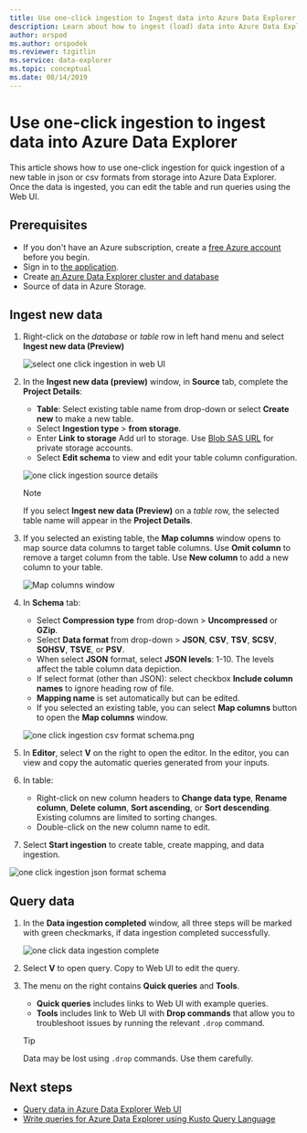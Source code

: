 ```yaml
---
title: Use one-click ingestion to Ingest data into Azure Data Explorer
description: Learn about how to ingest (load) data into Azure Data Explorer simply using one-click ingestion.
author: orspod
ms.author: orspodek
ms.reviewer: tzgitlin
ms.service: data-explorer
ms.topic: conceptual
ms.date: 08/14/2019
---
```


# Use one-click ingestion to ingest data into Azure Data Explorer

This article shows how to use one-click ingestion for quick ingestion of a new table in json or csv formats from storage into Azure Data Explorer. Once the data is ingested, you can edit the table and run queries using the Web UI.

## Prerequisites

* If you don't have an Azure subscription, create a [free Azure account](https://azure.microsoft.com/free/) before you begin.
* Sign in to [the application](https://dataexplorer.azure.com/).
* Create [an Azure Data Explorer cluster and database](create-cluster-database-portal.md)
* Source of data in Azure Storage.

## Ingest new data

1. Right-click on the *database* or *table* row in left hand menu and select **Ingest new data (Preview)**

    ![select one click ingestion in web UI](media/ingest-data-one-click/one-click-ingestion-in-webui.png)   
 
1. In the **Ingest new data (preview)** window, in **Source** tab, complete the **Project Details**:

    * **Table**: Select existing table name from drop-down or select **Create new** to make a new table.
	* Select **Ingestion type** > **from storage**.
	* Enter **Link to storage** Add url to storage. Use [Blob SAS URL](/azure/vs-azure-tools-storage-explorer-blobs#get-the-sas-for-a-blob-container) for private storage accounts. 
    * Select **Edit schema** to view and edit your table column configuration.
 
    ![one click ingestion source details](media/ingest-data-one-click/one-click-ingestion-source.png) 

    > [!NOTE]
    > If you select **Ingest new data (Preview)** on a *table* row, the selected table name will appear in the **Project Details**.

1. If you selected an existing table, the **Map columns** window opens to map source data columns to target table columns. Use **Omit column** to remove a target column from the table. Use **New column** to add a new column to your table. 

    ![Map columns window](media/ingest-data-one-click/one-click-map-columns-window.png)

1. In **Schema** tab:

    * Select **Compression type** from drop-down > **Uncompressed** or **GZip**.
    * Select **Data format** from drop-down > **JSON**, **CSV**, **TSV**, **SCSV**, **SOHSV**, **TSVE**, or **PSV**. 
    * When select **JSON** format, select **JSON levels**: 1-10. The levels affect the table column data depiction. 
    * If select format (other than JSON): select checkbox **Include column names** to ignore heading row of file.    
    * **Mapping name** is set automatically but can be edited.
    * If you selected an existing table, you can select **Map columns** button to open the **Map columns** window.

    ![one click ingestion csv format schema.png](media/ingest-data-one-click/one-click-csv-format.png)

1. In **Editor**, select **V** on the right to open the editor. In the editor, you can view and copy the automatic queries generated from your inputs. 

1.	In table: 
    * Right-click on new column headers to **Change data type**, **Rename column**, **Delete column**, **Sort ascending**, or **Sort descending**. Existing columns are limited to sorting changes.
    * Double-click on the new column name to edit.

1. Select **Start ingestion** to create table, create mapping, and data ingestion.

![one click ingestion json format schema](media/ingest-data-one-click/one-click-json-format.png) 
 
## Query data

1. In the **Data ingestion completed** window, all three steps will be marked with green checkmarks, if data ingestion completed successfully. 
 
    ![one click data ingestion complete](media/ingest-data-one-click/one-click-data-ingestion-complete.png)

1. Select **V** to open query. Copy to Web UI to edit the query.

1. The menu on the right contains **Quick queries** and **Tools**. 

    * **Quick queries** includes links to Web UI with example queries.
    * **Tools** includes link to Web UI with **Drop commands** that allow you to troubleshoot issues by running the relevant `.drop` command.

    > [!TIP]
    > Data may be lost using `.drop` commands. Use them carefully.

## Next steps

* [Query data in Azure Data Explorer Web UI](web-query-data.md)
* [Write queries for Azure Data Explorer using Kusto Query Language](write-queries.md)
